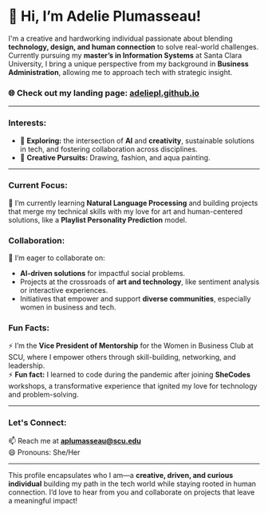 # 👋 Hi, I’m Adelie Plumasseau!

I'm a creative and hardworking individual passionate about blending **technology, design, and human connection** to solve real-world challenges. Currently pursuing my **master’s in Information Systems** at Santa Clara University, I bring a unique perspective from my background in **Business Administration**, allowing me to approach tech with strategic insight.

### 🌐 **Check out my landing page:** [adeliepl.github.io](https://adeliepl.github.io)
---
### Interests:
- 👀 **Exploring:** the intersection of **AI** and **creativity**, sustainable solutions in tech, and fostering collaboration across disciplines.
- 🎨 **Creative Pursuits:** Drawing, fashion, and aqua painting.

---
### Current Focus:
🌱 I’m currently learning **Natural Language Processing** and building projects that merge my technical skills with my love for art and human-centered solutions, like a **Playlist Personality Prediction** model.

### Collaboration:
💞️ I’m eager to collaborate on:
- **AI-driven solutions** for impactful social problems.
- Projects at the crossroads of **art and technology**, like sentiment analysis or interactive experiences.
- Initiatives that empower and support **diverse communities**, especially women in business and tech.

### Fun Facts:
⚡ I’m the **Vice President of Mentorship** for the Women in Business Club at SCU, where I empower others through skill-building, networking, and leadership.    
⚡ **Fun fact:** I learned to code during the pandemic after joining **SheCodes** workshops, a transformative experience that ignited my love for technology and problem-solving.

---
### Let's Connect:
📫 Reach me at **aplumasseau@scu.edu**  
😄 Pronouns: She/Her  

---

This profile encapsulates who I am—a **creative, driven, and curious individual** building my path in the tech world while staying rooted in human connection. I’d love to hear from you and collaborate on projects that leave a meaningful impact!  
